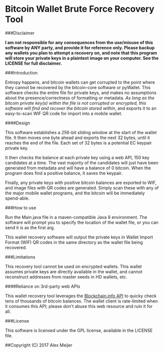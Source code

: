 # Bitcoin Wallet Brute Force Recovery Tool

###Disclaimer

**I am not responsible for any consequences from the use/misuse of this software by ANY party, and provide it for reference only. Please backup any wallets you plan to attempt a recovery on, and note that this program will store your private keys in a plaintext image on your computer. See the LICENSE for full disclaimer.**

###Introduction

Entropy happens, and bitcoin wallets can get corrupted to the point where they cannot be recovered by the bitcoin-core software or pyWallet. This software checks the entire file for private keys, and makes no assumptions about the presence/correctness of formatting or metadata. _As long as the bitcoin private key(s) within the file is not corrupted or encrypted, this software will find and recover the bitcoin stored within_, and exports it to an easy-to-scan WIF QR code for import into a mobile wallet.  

####Design

This software establishes a 256-bit sliding window at the start of the wallet file. It then moves one byte ahead and exports the next 32 bytes, until it reaches the end of the file. Each set of 32 bytes is a potential EC keypair private key. 

It then checks the balance at each private key using a web API, 150 key candidates at a time. The vast majority of the candidates will just have been generated from metadata and will have a balance of 0 bitcoin. When the program does find a positive balance, it saves the keypair. 

Finally, any private keys with positive bitcoin balances are exported to WIF, and image files with QR codes are generated. Simply scan these with any of the major mobile wallet programs, and the bitcoin will be immediately spend-able. 

###How to use

Run the Main.java file in a maven-compatible Java 8 environment. The software will prompt you to specify the location of the wallet file, or you can send it is as the first arg. 

This wallet recovery software will output the private keys in Wallet Import Format (WIF) QR codes in the same directory as the wallet file being recovered. 

###Limitations

This recovery tool cannot be used on encrypted wallets. This wallet assumes private keys are directly available in the wallet, and cannot reconstruct addresses from master seeds in HD wallets, etc. 

####Reliance on 3rd-party web APIs

This wallet recovery tool leverages the [Blockchain.info API](https://blockchain.info/api) to quicky check tens of thousands of bitcoin balances. The wallet client is rate-limited when it consumes this API; please don't abuse this web resource and ruin it for all. 

###License 

This software is licensed under the GPL license, available in the LICENSE file. 

##Copyright (C) 2017 Alex Meijer